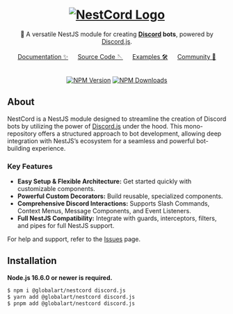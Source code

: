 <div align="center">
   <h1>
       <a href="#"><img src="https://nestcord.js.org/img/logo.png" alt="NestCord Logo"></a>
   </h1>
   🤖 A versatile NestJS module for creating <b><a href="https://discord.com/">Discord</a> bots</b>, powered by <a href="https://discord.js.org/">Discord.js</a>.
   <br/><br/>
   <a href="https://nestcord.js.org">Documentation ✨</a> &emsp; <a href="https://github.com/GlobalArtInc/nestcord">Source Code 🪡</a> &emsp; <a href="https://github.com/GlobalArtInc/nestcord/tree/master/examples">Examples 🛠️</a> &emsp; <a href="https://discord.gg/4Tc9hssSAv">Community 💬</a>
</div>

<br/>

<p align="center">
  <a href='https://img.shields.io/npm/v/@globalart/nestcord'><img src="https://img.shields.io/npm/v/@globalart/nestcord" alt="NPM Version" /></a>
  <a href='https://img.shields.io/npm/dm/@globalart/nestcord'><img src="https://img.shields.io/npm/dm/@globalart/nestcord" alt="NPM Downloads" /></a>
</p>

## About

NestCord is a NestJS module designed to streamline the creation of Discord bots by utilizing the power of [Discord.js](https://github.com/discordjs/discord.js) under the hood. This mono-repository offers a structured approach to bot development, allowing deep integration with NestJS’s ecosystem for a seamless and powerful bot-building experience.

### Key Features

- **Easy Setup & Flexible Architecture:** Get started quickly with customizable components.
- **Powerful Custom Decorators:** Build reusable, specialized components.
- **Comprehensive Discord Interactions:** Supports Slash Commands, Context Menus, Message Components, and Event Listeners.
- **Full NestJS Compatibility:** Integrate with guards, interceptors, filters, and pipes for full NestJS support.

For help and support, refer to the [Issues](https://github.com/GlobalArtInc/nestcord/issues/new?assignees=&labels=question&template=question.yml) page.

## Installation

**Node.js 16.6.0 or newer is required.**

```bash
$ npm i @globalart/nestcord discord.js
$ yarn add @globalart/nestcord discord.js
$ pnpm add @globalart/nestcord discord.js
```